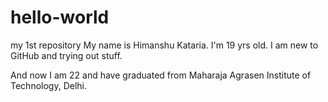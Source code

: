 # hello-world
my 1st repository
My name is Himanshu Kataria. I'm 19 yrs old. I am new to GitHub and trying out stuff.


And now I am 22 and have graduated from Maharaja Agrasen Institute of Technology, Delhi.

